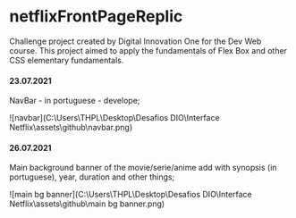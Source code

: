 # netflixFrontPageReplic
Challenge project created by Digital Innovation One for the Dev Web course. This project aimed to apply the fundamentals of Flex Box and other CSS elementary fundamentals. 

#### 23.07.2021

NavBar - in portuguese - develope;

![navbar](C:\Users\THPL\Desktop\Desafios DIO\Interface Netflix\assets\github\navbar.png)



#### 26.07.2021

Main background banner of the movie/serie/anime add with synopsis (in portuguese), year, duration and other things;

![main bg banner](C:\Users\THPL\Desktop\Desafios DIO\Interface Netflix\assets\github\main bg banner.png)
